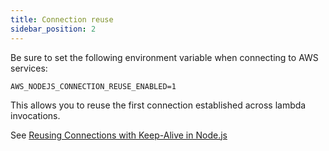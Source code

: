 ```yaml
---
title: Connection reuse
sidebar_position: 2
---
```


Be sure to set the following environment variable when connecting to AWS services:

```plain
AWS_NODEJS_CONNECTION_REUSE_ENABLED=1
```

This allows you to reuse the first connection established across lambda invocations.

See [Reusing Connections with Keep-Alive in Node.js](https://docs.aws.amazon.com/sdk-for-javascript/v2/developer-guide/node-reusing-connections.html)
